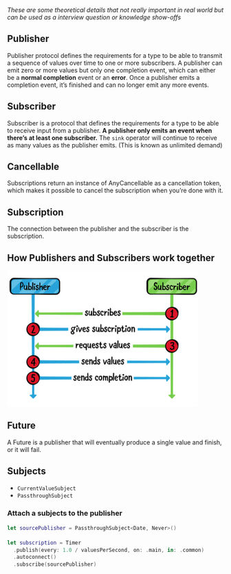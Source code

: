 *These are some theoretical details that not really important in real world but can be used as a interview question or knowledge show-offs*
## Publisher
Publisher protocol defines the requirements for a type to be able to transmit a sequence of values over time to one or more subscribers.
A publisher can emit zero or more values but only one completion event, which can either be a **normal completion** event or an **error**. Once a publisher emits a completion event, it’s finished and can no longer emit any more events.
## Subscriber
Subscriber is a protocol that defines the requirements for a type to be able to receive input from a publisher.
**A publisher only emits an event when there’s at least one subscriber.**
The `sink` operator will continue to receive as many values as the publisher emits. (This is known as unlimited demand)
## Cancellable
Subscriptions return an instance of AnyCancellable as a cancellation token, which makes it possible to cancel the subscription when you’re done with it.
## Subscription
The connection between the publisher and the subscriber is the subscription.
## How Publishers and Subscribers work together
![](attachments/publisher-subscriber.png)
## Future
A Future is a publisher that will eventually produce a single value and finish, or it will fail.
## Subjects
* `CurrentValueSubject`
* `PassthroughSubject`
### Attach a subjects to the publisher
``` Swift
let sourcePublisher = PassthroughSubject<Date, Never>()

let subscription = Timer
  .publish(every: 1.0 / valuesPerSecond, on: .main, in: .common)
  .autoconnect()
  .subscribe(sourcePublisher)
```